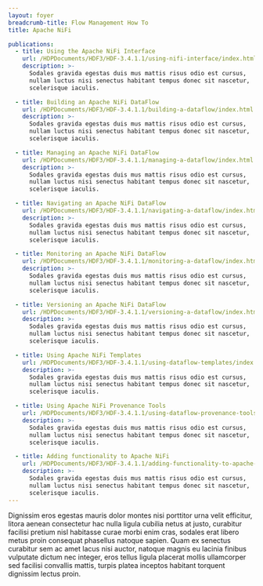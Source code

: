 ```yaml
---
layout: foyer
breadcrumb-title: Flow Management How To
title: Apache NiFi

publications:
  - title: Using the Apache NiFi Interface
    url: /HDPDocuments/HDF3/HDF-3.4.1.1/using-nifi-interface/index.html
    description: >-
      Sodales gravida egestas duis mus mattis risus odio est cursus,
      nullam luctus nisi senectus habitant tempus donec sit nascetur,
      scelerisque iaculis.

  - title: Building an Apache NiFi DataFlow
    url: /HDPDocuments/HDF3/HDF-3.4.1.1/building-a-dataflow/index.html
    description: >-
      Sodales gravida egestas duis mus mattis risus odio est cursus,
      nullam luctus nisi senectus habitant tempus donec sit nascetur,
      scelerisque iaculis.

  - title: Managing an Apache NiFi DataFlow
    url: /HDPDocuments/HDF3/HDF-3.4.1.1/managing-a-dataflow/index.html
    description: >-
      Sodales gravida egestas duis mus mattis risus odio est cursus,
      nullam luctus nisi senectus habitant tempus donec sit nascetur,
      scelerisque iaculis.

  - title: Navigating an Apache NiFi DataFlow
    url: /HDPDocuments/HDF3/HDF-3.4.1.1/navigating-a-dataflow/index.html
    description: >-
      Sodales gravida egestas duis mus mattis risus odio est cursus,
      nullam luctus nisi senectus habitant tempus donec sit nascetur,
      scelerisque iaculis.

  - title: Monitoring an Apache NiFi DataFlow
    url: /HDPDocuments/HDF3/HDF-3.4.1.1/monitoring-a-dataflow/index.html
    description: >-
      Sodales gravida egestas duis mus mattis risus odio est cursus,
      nullam luctus nisi senectus habitant tempus donec sit nascetur,
      scelerisque iaculis.

  - title: Versioning an Apache NiFi DataFlow
    url: /HDPDocuments/HDF3/HDF-3.4.1.1/versioning-a-dataflow/index.html
    description: >-
      Sodales gravida egestas duis mus mattis risus odio est cursus,
      nullam luctus nisi senectus habitant tempus donec sit nascetur,
      scelerisque iaculis.

  - title: Using Apache NiFi Templates
    url: /HDPDocuments/HDF3/HDF-3.4.1.1/using-dataflow-templates/index.html
    description: >-
      Sodales gravida egestas duis mus mattis risus odio est cursus,
      nullam luctus nisi senectus habitant tempus donec sit nascetur,
      scelerisque iaculis.

  - title: Using Apache NiFi Provenance Tools
    url: /HDPDocuments/HDF3/HDF-3.4.1.1/using-dataflow-provenance-tools/index.html
    description: >-
      Sodales gravida egestas duis mus mattis risus odio est cursus,
      nullam luctus nisi senectus habitant tempus donec sit nascetur,
      scelerisque iaculis.

  - title: Adding functionality to Apache NiFi
    url: /HDPDocuments/HDF3/HDF-3.4.1.1/adding-functionality-to-apache-nifi/index.html
    description: >-
      Sodales gravida egestas duis mus mattis risus odio est cursus,
      nullam luctus nisi senectus habitant tempus donec sit nascetur,
      scelerisque iaculis.
---
```

Dignissim eros egestas mauris dolor montes nisi porttitor urna velit
efficitur, litora aenean consectetur hac nulla ligula cubilia netus at
justo, curabitur facilisi pretium nisl habitasse curae morbi enim cras,
sodales erat libero metus proin consequat phasellus natoque sapien. Quam
ex senectus curabitur sem ac amet lacus nisi auctor, natoque magnis eu
lacinia finibus vulputate dictum nec integer, eros tellus ligula
placerat mollis ullamcorper sed facilisi convallis mattis, turpis platea
inceptos habitant torquent dignissim lectus proin.
